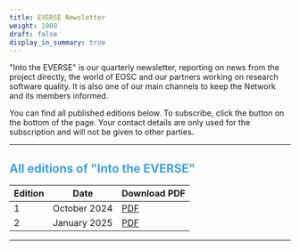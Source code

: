 ```yaml
---
title: EVERSE Newsletter
weight: 1000
draft: false
display_in_summary: true
---
```


"Into the EVERSE" is our quarterly newsletter, reporting on news from the project directly, the world of EOSC and our partners working on research software quality. It is also one of our main channels to keep the Network and its members informed.

You can find all published editions below. To subscribe, click the button on the bottom of the page. Your contact details are only used for the subscription and will not be given to other parties.
____
## <font color="3ea3dc"> All editions of "Into the EVERSE" </font>

| **Edition** | **Date** | **Download PDF** |
|---|---|---|
| 1 | October 2024 | [PDF](Newsletter-2024-10.pdf) |
| 2 | January 2025 | [PDF](Newsletter-2025-01.pdf) |

<!-- {{< a href="Newsletter-2024-10.pdf" download="Newsletter-2024-10.pdf" >}} Into the EVERSE - Nr. 1
{{< /a >}} -->


_________

<!-- MailerLite Universal -->

<script>
    (function(w,d,e,u,f,l,n){w[f]=w[f]||function(){(w[f].q=w[f].q||[])
    .push(arguments);},l=d.createElement(e),l.async=1,l.src=u,
    n=d.getElementsByTagName(e)[0],n.parentNode.insertBefore(l,n);})
    (window,document,'script','https://assets.mailerlite.com/js/universal.js','ml');
    ml('account', '1144236');
</script>
<!-- End MailerLite Universal -->

<div class="ml-embedded" data-form="yiJToq"></div>
